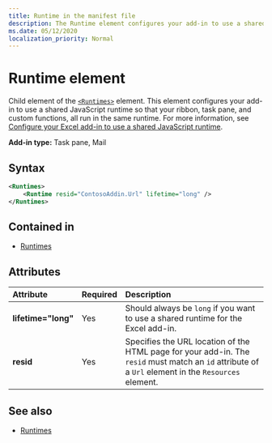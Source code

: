 ```yaml
---
title: Runtime in the manifest file
description: The Runtime element configures your add-in to use a shared JavaScript runtime for its ribbon, task pane, and custom functions.
ms.date: 05/12/2020
localization_priority: Normal
---
```


# Runtime element

Child element of the [`<Runtimes>`](runtimes.md) element. This element configures your add-in to use a shared JavaScript runtime so that your ribbon, task pane, and custom functions, all run in the same runtime. For more information, see [Configure your Excel add-in to use a shared JavaScript runtime](../../excel/configure-your-add-in-to-use-a-shared-runtime.md).

**Add-in type:** Task pane, Mail

## Syntax

```XML
<Runtimes>
    <Runtime resid="ContosoAddin.Url" lifetime="long" />
</Runtimes>
```

## Contained in

- [Runtimes](runtimes.md)

## Attributes

|  Attribute  |  Required  |  Description  |
|:-----|:-----|:-----|
|  **lifetime="long"**  |  Yes  | Should always be `long` if you want to use a shared runtime for the Excel add-in. |
|  **resid**  |  Yes  | Specifies the URL location of the HTML page for your add-in. The `resid` must match an `id` attribute of a `Url` element in the `Resources` element. |

## See also

- [Runtimes](runtimes.md)
